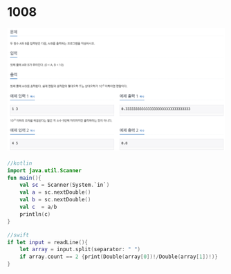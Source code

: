 # 1008

![1008.png](1008.png)

```kotlin
//kotlin
import java.util.Scanner
fun main(){
    val sc = Scanner(System.`in`)
    val a = sc.nextDouble()
    val b = sc.nextDouble()
    val c  = a/b
    println(c)
}
```
```swift
//swift
if let input = readLine(){
    let array = input.split(separator: " ")
    if array.count == 2 {print(Double(array[0])!/Double(array[1])!)}
}
```

